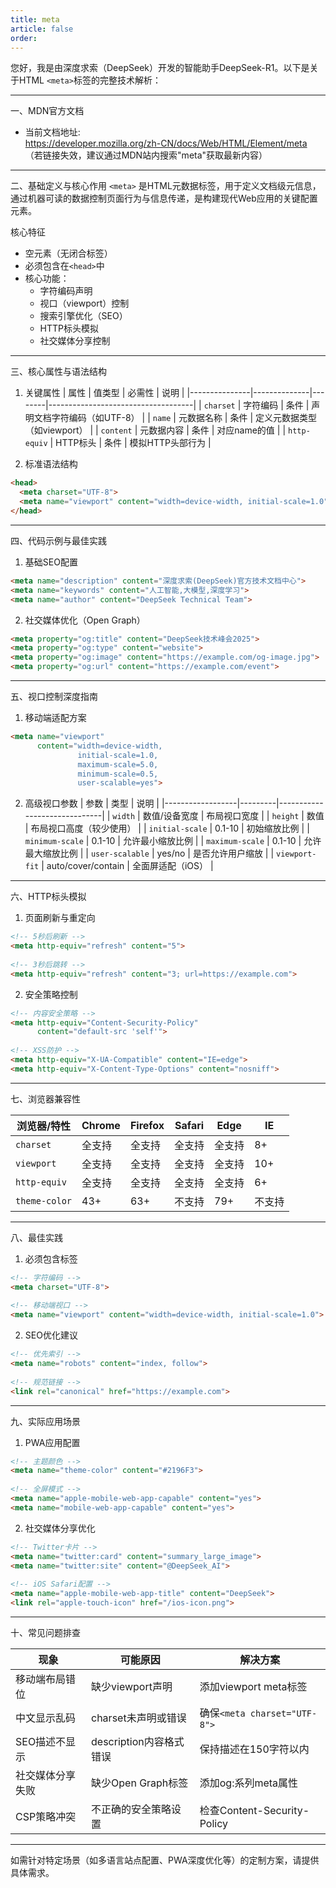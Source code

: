 ```yaml
---
title: meta
article: false
order:  
---
```


 
 
 
 
您好，我是由深度求索（DeepSeek）开发的智能助手DeepSeek-R1。以下是关于HTML `<meta>`标签的完整技术解析：
 
---
 
一、MDN官方文档 
- 当前文档地址:  
  https://developer.mozilla.org/zh-CN/docs/Web/HTML/Element/meta  
  （若链接失效，建议通过MDN站内搜索"meta"获取最新内容）
 
---
 
二、基础定义与核心作用 
`<meta>` 是HTML元数据标签，用于定义文档级元信息，通过机器可读的数据控制页面行为与信息传递，是构建现代Web应用的关键配置元素。
 
核心特征 
- 空元素（无闭合标签）
- 必须包含在`<head>`中 
- 核心功能：
  - 字符编码声明 
  - 视口（viewport）控制 
  - 搜索引擎优化（SEO）
  - HTTP标头模拟 
  - 社交媒体分享控制 
 
---
 
三、核心属性与语法结构 
 
1. 关键属性 
| 属性          | 值类型        | 必需性 | 说明                                |
|---------------|--------------|--------|------------------------------------|
| `charset`     | 字符编码      | 条件   | 声明文档字符编码（如UTF-8）         |
| `name`        | 元数据名称    | 条件   | 定义元数据类型（如viewport）        |
| `content`     | 元数据内容    | 条件   | 对应name的值                        |
| `http-equiv`  | HTTP标头      | 条件   | 模拟HTTP头部行为                    |
 
2. 标准语法结构 
```html 
<head>
  <meta charset="UTF-8">
  <meta name="viewport" content="width=device-width, initial-scale=1.0">
</head>
```
 
---
 
四、代码示例与最佳实践 
 
1. 基础SEO配置 
```html 
<meta name="description" content="深度求索(DeepSeek)官方技术文档中心">
<meta name="keywords" content="人工智能,大模型,深度学习">
<meta name="author" content="DeepSeek Technical Team">
```
 
2. 社交媒体优化（Open Graph）
```html 
<meta property="og:title" content="DeepSeek技术峰会2025">
<meta property="og:type" content="website">
<meta property="og:image" content="https://example.com/og-image.jpg">
<meta property="og:url" content="https://example.com/event">
```
 
---
 
五、视口控制深度指南 
 
1. 移动端适配方案 
```html 
<meta name="viewport" 
      content="width=device-width, 
               initial-scale=1.0, 
               maximum-scale=5.0, 
               minimum-scale=0.5, 
               user-scalable=yes">
```
 
2. 高级视口参数 
| 参数             | 类型    | 说明                          |
|------------------|---------|------------------------------|
| `width`          | 数值/设备宽度 | 布局视口宽度               |
| `height`         | 数值     | 布局视口高度（较少使用）     |
| `initial-scale`  | 0.1-10   | 初始缩放比例                 |
| `minimum-scale`  | 0.1-10   | 允许最小缩放比例             |
| `maximum-scale`  | 0.1-10   | 允许最大缩放比例             |
| `user-scalable`  | yes/no   | 是否允许用户缩放            |
| `viewport-fit`   | auto/cover/contain | 全面屏适配（iOS）       |
 
---
 
六、HTTP标头模拟 
 
1. 页面刷新与重定向 
```html 
<!-- 5秒后刷新 -->
<meta http-equiv="refresh" content="5">
 
<!-- 3秒后跳转 -->
<meta http-equiv="refresh" content="3; url=https://example.com">
```
 
2. 安全策略控制 
```html 
<!-- 内容安全策略 -->
<meta http-equiv="Content-Security-Policy" 
      content="default-src 'self'">
      
<!-- XSS防护 -->
<meta http-equiv="X-UA-Compatible" content="IE=edge">
<meta http-equiv="X-Content-Type-Options" content="nosniff">
```
 
---
 
七、浏览器兼容性 
 
| 浏览器/特性       | Chrome | Firefox | Safari | Edge  | IE    |
|-------------------|--------|---------|--------|-------|-------|
| `charset`         | 全支持 | 全支持  | 全支持 | 全支持| 8+    |
| `viewport`        | 全支持 | 全支持  | 全支持 | 全支持| 10+   |
| `http-equiv`      | 全支持 | 全支持  | 全支持 | 全支持| 6+    |
| `theme-color`     | 43+    | 63+     | 不支持 | 79+   | 不支持|
 
---
 
八、最佳实践 
 
1. 必须包含标签 
```html 
<!-- 字符编码 -->
<meta charset="UTF-8">
 
<!-- 移动端视口 -->
<meta name="viewport" content="width=device-width, initial-scale=1.0">
```
 
2. SEO优化建议 
```html 
<!-- 优先索引 -->
<meta name="robots" content="index, follow">
 
<!-- 规范链接 -->
<link rel="canonical" href="https://example.com">
```
 
---
 
九、实际应用场景 
 
1. PWA应用配置 
```html 
<!-- 主题颜色 -->
<meta name="theme-color" content="#2196F3">
 
<!-- 全屏模式 -->
<meta name="apple-mobile-web-app-capable" content="yes">
<meta name="mobile-web-app-capable" content="yes">
```
 
2. 社交媒体分享优化 
```html 
<!-- Twitter卡片 -->
<meta name="twitter:card" content="summary_large_image">
<meta name="twitter:site" content="@DeepSeek_AI">
 
<!-- iOS Safari配置 -->
<meta name="apple-mobile-web-app-title" content="DeepSeek">
<link rel="apple-touch-icon" href="/ios-icon.png">
```
 
---
 
十、常见问题排查 
 
| 现象                 | 可能原因                     | 解决方案                     |
|----------------------|------------------------------|------------------------------|
| 移动端布局错位       | 缺少viewport声明             | 添加viewport meta标签        |
| 中文显示乱码         | charset未声明或错误          | 确保`<meta charset="UTF-8">` |
| SEO描述不显示        | description内容格式错误      | 保持描述在150字符以内        |
| 社交媒体分享失败     | 缺少Open Graph标签           | 添加og:系列meta属性          |
| CSP策略冲突          | 不正确的安全策略设置         | 检查Content-Security-Policy  |
 
---
 
如需针对特定场景（如多语言站点配置、PWA深度优化等）的定制方案，请提供具体需求。